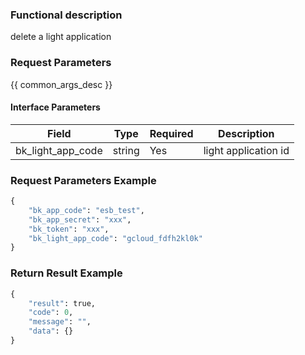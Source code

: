 ### Functional description

delete a light application

### Request Parameters

{{ common_args_desc }}

#### Interface Parameters

| Field      |  Type      | Required   |  Description      |
|-----------|------------|--------|------------|
| bk_light_app_code  |  string  | Yes     | light application id |

### Request Parameters Example

```python
{
    "bk_app_code": "esb_test",
    "bk_app_secret": "xxx",
    "bk_token": "xxx",
    "bk_light_app_code": "gcloud_fdfh2kl0k"
}
```

### Return Result Example

```python
{
    "result": true,
    "code": 0,
    "message": "",
    "data": {}
}
```
